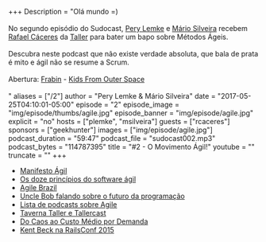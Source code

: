 +++
Description = "Olá mundo =)<br/><br/> No segundo episódio do Sudocast, [Pery Lemke](https://www.twitter.com/perylemke) e [Mário Silveira](https://www.twitter.com/dermarios) recebem [Rafael Cáceres](https://www.twitter.com/rafaelcaceres) da [Taller](https://taller.net.br/) para bater um bapo sobre Métodos Ágeis.<br/><br/> Descubra neste podcast que não existe verdade absoluta, que bala de prata é mito e ágil não se resume a Scrum.<br/><br/> Abertura: [Frabin](https://www.facebook.com/frabinmusic/) - [Kids From Outer Space](https://www.youtube.com/watch?v=FHLhpddkxGM)<br/><br/>"
aliases = ["/2"]
author = "Pery Lemke & Mário Silveira"
date = "2017-05-25T04:10:01-05:00"
episode = "2"
episode_image = "img/episode/thumbs/agile.jpg"
episode_banner = "img/episode/agile.jpg"
explicit = "no"
hosts = ["plemke", "msilveira"]
guests = ["rcaceres"]
sponsors = ["geekhunter"]
images = ["img/episode/agile.jpg"]
podcast_duration = "59:47"
podcast_file = "sudocast002.mp3"
podcast_bytes = "114787395"
title = "#2 - O Movimento Ágil!"
youtube = ""
truncate = ""
+++
* [Manifesto Ágil](http://www.manifestoagil.com.br/)
* [Os doze princípios do software ágil](http://www.manifestoagil.com.br/principios.html)
* [Agile Brazil](http://www.agilebrazil.com/)
* [Uncle Bob falando sobre o futuro da programação](https://www.youtube.com/watch?v=9Xy3QC7yxJw)
* [Lista de podcasts sobre Agile](https://www.infoq.com/br/articles/agile-podcasts)
* [Taverna Taller e Tallercast](http://blog.taller.net.br/tag/podcast/)
* [Do Caos ao Custo Médio por Demanda](http://biblioteca.taller.net.br/do-caos-ao-custo-medio-por-demanda)
* [Kent Beck na RailsConf 2015](https://www.youtube.com/watch?v=aApmOZwdPqA)
